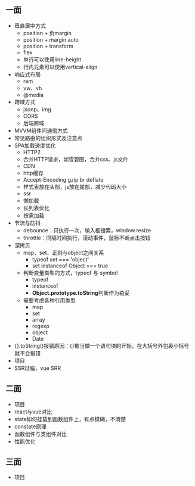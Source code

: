 ## 一面

* 垂直居中方式
	* position + 负margin
	* position + margin auto
	* position + transform
	* flex
	* 单行可以使用line-height
	* 行内元素可以使用vertical-align
* 响应式布局
	* rem
	* vw、vh
	* @media
* 跨域方式
	* jsonp、img
	* CORS
	* 后端跨域
* MVVM组件间通信方式
* 常见路由的组织形式及注意点
* SPA加载速度优化
	* HTTP2
	* 合并HTTP请求，如雪碧图，合并css、js文件
	* CDN
	* http缓存
	* Accept-Encoding gzip br deflate
	* 样式表放在头部，js放在尾部，减少代码大小
	* ssr
	* 懒加载
	* 长列表优化
	* 按需加载
* 节流与防抖
	* debounce：只执行一次，输入框搜索，window.resize
	* throttle：间隔时间执行，滚动事件，鼠标不断点击按钮
* 深拷贝
	* map、set、正则与object之间关系
		* typeof set === 'object'
		* set instanceof Object === true
	* 判断变量类型的方式，typeof 与 symbol
		* typeof
		* instanceof
		* **Object.prototype.toString**判断作为稳妥
	* 需要考虑各种引用类型
		* map
		* set
		* array
		* regexp
		* object
		* Date
* {}.toString()报错原因：{}被当做一个语句块的开始，在大括号外包裹小括号就不会报错
* 项目
* SSR过程，vue SRR

## 二面

* 项目
* react与vue对比
* state如何挂载到函数组件上，有点模糊，不清楚
* constate原理
* 函数组件与类组件对比
* 性能优化

## 三面

* 项目